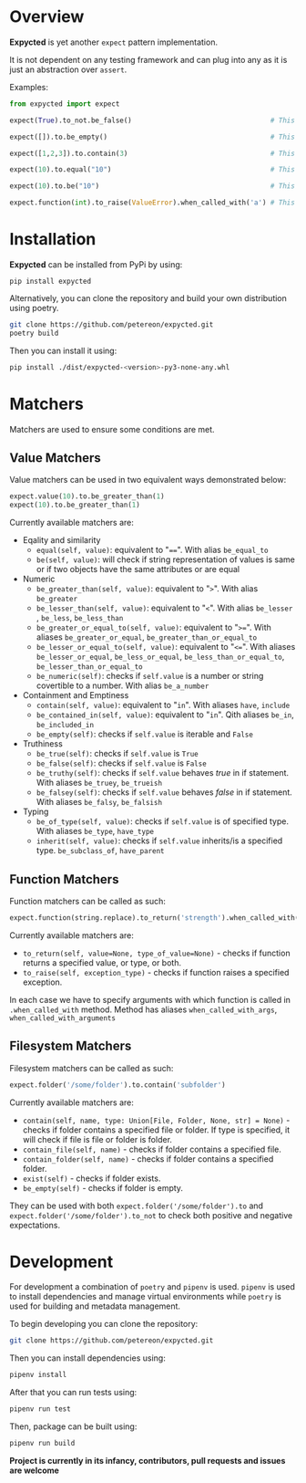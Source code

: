 # Overview

__Expycted__ is yet another `expect` pattern implementation.

It is not dependent on any testing framework and can plug into any as it is just an abstraction over `assert`.

Examples:
```python
from expycted import expect

expect(True).to_not.be_false()                                  # This will succeed

expect([]).to.be_empty()                                        # This will succeed

expect([1,2,3]).to.contain(3)                                   # This will succeed

expect(10).to.equal("10")                                       # This will raise AssertionError

expect(10).to.be("10")                                          # This will succeed

expect.function(int).to_raise(ValueError).when_called_with('a') # This will also succeed

```

# Installation

__Expycted__ can be installed from PyPi by using:
```shell
pip install expycted
```

Alternatively, you can clone the repository and build your own distribution using poetry.
```sh
git clone https://github.com/petereon/expycted.git
poetry build
```
Then you can install it using:
```sh
pip install ./dist/expycted-<version>-py3-none-any.whl
```

# Matchers

Matchers are used to ensure some conditions are met.

## Value Matchers

Value matchers can be used in two equivalent ways demonstrated below:

```python
expect.value(10).to.be_greater_than(1)
expect(10).to.be_greater_than(1)
```

Currently available matchers are:

- Eqality and similarity
    - `equal(self, value)`: equivalent to "`==`". With alias `be_equal_to`
    - `be(self, value)`:  will check if string representation of values is same or if two objects have the same attributes or are equal
- Numeric
    - `be_greater_than(self, value)`: equivalent to "`>`". With alias `be_greater`
    - `be_lesser_than(self, value)`: equivalent to "`<`". With alias `be_lesser `, `be_less`, `be_less_than`
    - `be_greater_or_equal_to(self, value)`: equivalent to "`>=`". With aliases `be_greater_or_equal`, `be_greater_than_or_equal_to`
    - `be_lesser_or_equal_to(self, value)`: equivalent to "`<=`". With aliases `be_lesser_or_equal`, `be_less_or_equal`, `be_less_than_or_equal_to`, `be_lesser_than_or_equal_to`
    - `be_numeric(self)`: checks if `self.value` is a number or string covertible to a number. With alias `be_a_number`
- Containment and Emptiness
    - `contain(self, value)`: equivalent to "`in`". With aliases `have`, `include`
    - `be_contained_in(self, value)`: equivalent to "`in`". Qith aliases `be_in`, `be_included_in`
    - `be_empty(self)`: checks if `self.value` is iterable and `False`
- Truthiness
    - `be_true(self)`: checks if `self.value` is `True`
    - `be_false(self)`: checks if `self.value` is `False`
    - `be_truthy(self)`: checks if `self.value` behaves _true_ in if statement. With aliases `be_truey`, `be_trueish `
    - `be_falsey(self)`: checks if `self.value` behaves _false_ in if statement. With aliases `be_falsy`, `be_falsish`
- Typing
    - `be_of_type(self, value)`: checks if `self.value` is of specified type. With aliases `be_type`, `have_type`
    - `inherit(self, value)`: checks if `self.value` inherits/is a specified type. `be_subclass_of`, `have_parent`


## Function Matchers

Function matchers can be called as such:
```python
expect.function(string.replace).to_return('strength').when_called_with('ing', 'ength')
```

Currently available matchers are:
- `to_return(self, value=None, type_of_value=None)` - checks if function returns a specified value, or type, or both.
- `to_raise(self, exception_type)` - checks if function raises a specified exception.

In each case we have to specify arguments with which function is called in `.when_called_with` method. Method has aliases `when_called_with_args`, `when_called_with_arguments`

## Filesystem Matchers

Filesystem matchers can be called as such:
```python
expect.folder('/some/folder').to.contain('subfolder')
```
Currently available matchers are:
- `contain(self, name, type: Union[File, Folder, None, str] = None)` - checks if folder contains a specified file or folder. If type is specified, it will check if file is file or folder is folder.
- `contain_file(self, name)` - checks if folder contains a specified file.
- `contain_folder(self, name)` - checks if folder contains a specified folder.
- `exist(self)` - checks if folder exists.
- `be_empty(self)` - checks if folder is empty.

They can be used with both `expect.folder('/some/folder').to` and `expect.folder('/some/folder').to_not` to check both positive and negative expectations.

# Development
For development a combination of `poetry` and `pipenv` is used. `pipenv` is used to install dependencies and manage virtual environments while `poetry` is used for building and metadata management.

To begin developing you can clone the repository:
```sh
git clone https://github.com/petereon/expycted.git
```

Then you can install dependencies using:
```sh
pipenv install
```

After that you can run tests using:
```sh
pipenv run test
```

Then, package can be built using:
```sh
pipenv run build
```

__Project is currently in its infancy, contributors, pull requests and issues are welcome__